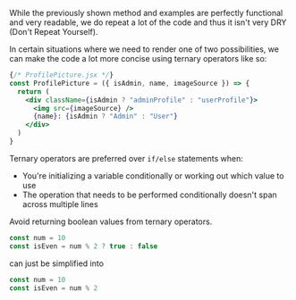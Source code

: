 While the previously shown method and examples are perfectly functional and very readable, we do repeat a lot of the code and thus it isn't very DRY (Don't Repeat Yourself).

In certain situations where we need to render one of two possibilities, we can make the code a lot more concise using ternary operators like so:

```jsx
{/* ProfilePicture.jsx */}
const ProfilePicture = ({ isAdmin, name, imageSource }) => {
  return (
    <div className={isAdmin ? "adminProfile" : "userProfile"}>
      <img src={imageSource} />
      {name}: {isAdmin ? "Admin" : "User"}
    </div>
  )
}
```

Ternary operators are preferred over `if/else` statements when:
  * You're initializing a variable conditionally or working out which value to use
  * The operation that needs to be performed conditionally doesn't span across multiple lines

Avoid returning boolean values from ternary operators.

```jsx
const num = 10
const isEven = num % 2 ? true : false
```

can just be simplified into

```jsx
const num = 10
const isEven = num % 2
```
